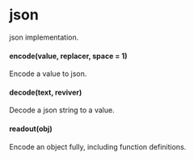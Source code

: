 # json
json implementation.
#### encode(value, replacer, space = 1)

Encode a value to json.

#### decode(text, reviver)

Decode a json string to a value.

#### readout(obj)

Encode an object fully, including function definitions.


